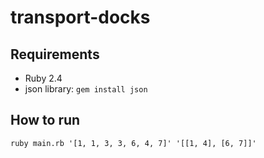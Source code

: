 # transport-docks
## Requirements
- Ruby 2.4
- json library: `gem install json`
## How to run
`ruby main.rb '[1, 1, 3, 3, 6, 4, 7]' '[[1, 4], [6, 7]]'`
